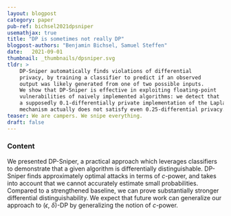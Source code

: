 ```yaml
---
layout: blogpost
category: paper
pub-ref: bichsel2021dpsniper
usemathjax: true
title: "DP is sometimes not really DP"
blogpost-authors: "Benjamin Bichsel, Samuel Steffen"
date:   2021-09-01
thumbnail: _thumbnails/dpsniper.svg
tldr: >
    DP-Sniper automatically finds violations of differential 
    privacy, by training a classifier to predict if an observed 
    output was likely generated from one of two possible inputs. 
    We show that DP-Sniper is effective in exploiting floating-point 
    vulnerabilities of naively implemented algorithms: we detect that
    a supposedly 0.1-differentially private implementation of the Laplace
    mechanism actually does not satisfy even 0.25-differential privacy.\
teaser: We are campers. We snipe everything. 
draft: false
---
```


### Content

We presented DP-Sniper, a practical approach which leverages classifiers to
demonstrate that a given algorithm is differentially distinguishable. DP-Sniper
finds approximately optimal attacks in terms of $c$-power, and takes into
account that we cannot accurately estimate small probabilities. Compared to a
strengthened baseline, we can prove substantially stronger differential
distinguishability. We expect that future work can generalize our approach to
($\epsilon$, $\delta$)-DP by generalizing the notion of $c$-power.